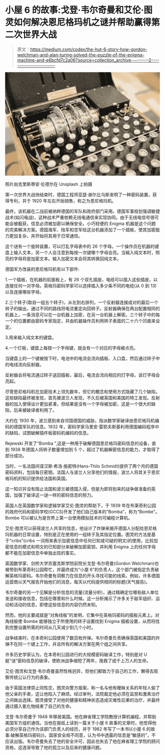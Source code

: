 # 小屋 6 的故事:戈登·韦尔奇曼和艾伦·图灵如何解决恩尼格玛机之谜并帮助赢得第二次世界大战

> 原文：<https://medium.com/codex/the-hut-6-story-how-gordon-welchman-and-alan-turing-solved-the-puzzle-of-the-enigma-machine-and-e6bcfd7c2a06?source=collection_archive---------2----------------------->

![](img/7c60a7ba8eedeacd662aba902f2ed55b.png)

照片由克里斯蒂安·伦德尔在 Unsplash 上拍摄

第一次世界大战快结束时，德国工程师亚瑟·谢尔比乌斯发明了一种密码装置，获得专利，并于 1920 年左右开始销售，称之为恩尼格玛机。

最终，该机器在二战前被纳粹德国的军队和政府部门采用。德国军事规划强调敏捷战术(如闪电战)，这种战术严重依赖无线电通信来实现协同。由于无线电信号很可能会被截获，信息必须被加密以确保安全。小巧轻便的 Enigma 机器是这个问题的完美解决方案。德国海军、陆军和空军给这台机器添加了一个插板，使其加密能力更加复杂，并开始将其用于日常通信。

这个谜有一个旋转装置，可以打乱字母表中的 26 个字母。一个操作员在机器的键盘上输入文本，另一个人会注意到每按一次键哪个字母会亮。当输入纯文本时，照亮的字母将是加密文本。输入加密文本会将其转换回纯文本。

德国军方改装的恩尼格玛机有以下部件:

1.一个插板，在机器的前面板上，有 26 个双孔插座，电缆可以插入这些插座，以连接任何一对字母。英格玛密码学家可以选择插入多少条不同的电缆(从 0 到 13)以及连接哪些字母。

2.三个转子(取自一组五个转子)，从左到右排列，一个反射器连接成对的最后一个转子的输出，通过不同的路线将电流重定向回转子。反射器确保在两台配置相同的机器上，一条消息可以在一台机器上加密，在另一台机器上解密。三个转子中的每一个的位置都由密码专家指定，并由机器操作员利用转子表面的二十六个凹痕来设定。

3.用来输入纯文本的键盘。

4.一个灯板，键盘上每按一个字母键，就会有一个对应的字母被点亮。

当键盘上的一个键被按下时，电池中的电流会流向插板、入口盘，然后通过转子中的电线流向反射器。

反射器会将电流通过转子送回插板，最后，电流会流向相应的灯字母，该灯字母会亮起。

尽管恩尼格玛机在加密技术上领先数年，但它的概念和使用方式隐藏了几个缺陷，这些缺陷最终被发现，首先被波兰人发现，不久后被英国和美国的特工发现。反射器的加入使得设计更加紧凑，但结果是没有一个字母被加密，这是一个很大的缺陷，后来被破译者利用了。

大约在 1930 年，波兰感到来自邻国德国的威胁，指派数学家破译由恩尼格玛机编码的德国军队的信息。1932 年，密码学家马里安·雷耶夫斯基利用德国编码程序中的缺陷，试图破解插件板密码机编码的信息。

Rejewski 开发了“Bomba ”,这是一种用于破解德国恩尼格玛密码信息的设备，直到 1938 年德国人将转子数量增加到 5 个，超过了机器解密信息的能力，才取得了部分成功。

当时，一名法国间谍汉斯·希洛·施密特(Hans-Thilo Schmidt)提供了两个月的德国密码资料，包括每日密钥。法国人与波兰人分享他们的情报，波兰人将其关于恩尼格玛机的知识提供给法国和英国。

这一知识并没有阻止法国和波兰被德国入侵，但是为即将到来的战争做准备的英国，加强了破译这一谜一样的密码信息的努力。

英国人在英国数学家和逻辑学家艾伦·图灵的帮助下，于 1939 年在布莱奇利公园的政府代码和密码学校(GCCS)开发了他们自己版本的“Bomba”，称为“Bombe”。Bombe 可以被认为是世界上第一台使用模拟技术的可编程计算机。

艾伦·图灵可以获得波兰人共享的信息，他设计了炸弹来揭开德国人分配给恩尼格玛机器的日常设置，特别是正在使用的一组转子及其指定位置。图灵的方法是基于“cribs”(cribs 一词用来表示加密信息中任何已知或可疑的明文)的使用，比较加密信息的模式和明文的已知部分来破解加密密钥，并利用 Enigma 上的任何字母都不能在加密信息中单独出现的事实。

英国数学家、剑桥大学苏塞克斯学院前院长戈登·韦尔奇曼(Gordon Welchman)也被带到布莱奇利公园帮忙，并最终成为“小屋 6”的负责人，这个部门被指定负责破解英格玛密码。韦尔奇曼有洞察力在信息的开头寻找可能的线索。例如，许多德国运营商以天气报告开始他们的消息，每天以代码提供相同的标题(天气报告)。

韦尔奇曼的另一个见解是分析信息的流量(流量分析)，通过精确定位哪些敌人单位发送和接收信息，包括在哪里和什么时候。这一分析揭示了许多关于敌军组织、运动和活动的信息，即使这些信息的内容仍然未知。

然而，他的主要成就是“对角线板”的发明，它集中在英格玛密码的插板元素上。对角线板使 Bombe 能够独立于所使用的转子设置找到 Enigma 插板设置，从而将找到完整设置所需的时间从几天减少到几个小时。

战争结束时，在本奇利公园使用了数百枚炸弹。韦尔奇曼负责确保英国和美国的炸弹不在同一个键上工作，并且所有的解决方案在两个组之间共享。

许多历史学家认为，在本奇利公园进行的大规模密码破译工作，特别是对 U 艇“谜”密码信息的破译，使欧洲战争缩短了两年，挽救了成千上万人的生命。

艾伦·图灵和戈登·韦尔奇曼虽然性格迥异，但他们都致力于自己的工作，懒得去观察传统公认行为的表象。

由于英国法律禁止同性恋，图灵向警方报案，称一名与他有暧昧关系的年轻人偷了他父亲的手表，这让他陷入了麻烦。经过审判，法院裁定他必须在监禁和激素治疗之间做出选择。图灵接受了对他的健康和精神状态造成灾难性后果的治疗，并最终通过摄入氰化物结束了自己的生命。

戈登·韦尔奇曼于 1948 年移居美国。他在麻省理工学院教授计算机编程，并帮助美国军方组织通信。当他在报纸上读到一篇关于小屋 6 故事的文章时，他觉得他必须分享自己作为该部门负责人的经历，并于 1982 年写了一本书(《小屋 6 的故事:破解英格玛密码》)。国家安全局不同意，认为书中透露的信息是“敏感的”，不应该出版。韦尔奇曼失去了他的安全许可，因此也失去了他在麻省理工学院的顾问资格，这逐渐导致了他的孤立以及后来的健康问题。